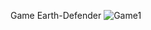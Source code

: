 Game Earth-Defender
![Game1](https://github.com/user-attachments/assets/9caec3b7-dd99-49d7-a7d9-f1bb1ff44984)
